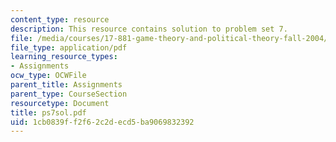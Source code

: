 ```yaml
---
content_type: resource
description: This resource contains solution to problem set 7.
file: /media/courses/17-881-game-theory-and-political-theory-fall-2004/1cb0839ff2f62c2decd5ba9069832392_ps7sol.pdf
file_type: application/pdf
learning_resource_types:
- Assignments
ocw_type: OCWFile
parent_title: Assignments
parent_type: CourseSection
resourcetype: Document
title: ps7sol.pdf
uid: 1cb0839f-f2f6-2c2d-ecd5-ba9069832392
---
```


